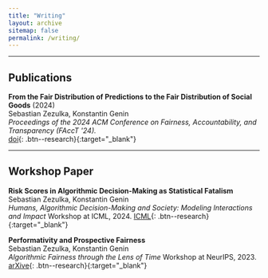 ```yaml
---
title: "Writing"
layout: archive
sitemap: false
permalink: /writing/
---
```


---
## Publications

**From the Fair Distribution of Predictions to the Fair Distribution of Social Goods** (2024) \
Sebastian Zezulka, Konstantin Genin \
*Proceedings of the 2024 ACM Conference on Fairness, Accountability, and Transparency (FAccT '24).* \
[doi](https://doi.org/10.1145/3630106.3659020){: .btn--research}{:target="_blank"}

---
## Workshop Paper

**Risk Scores in Algorithmic Decision-Making as Statistical Fatalism** \
Sebastian Zezulka, Konstantin Genin \
*Humans, Algorithmic Decision-Making and Society: Modeling Interactions and Impact* Workshop at ICML, 2024.
[ICML](https://icml.cc/virtual/2024/38206){: .btn--research}{:target="_blank"}

**Performativity and Prospective Fairness** \
Sebastian Zezulka, Konstantin Genin \
*Algorithmic Fairness through the Lens of Time* Workshop at NeurIPS, 2023.
[arXive](https://doi.org/10.48550/arXiv.2310.08349){: .btn--research}{:target="_blank"}




